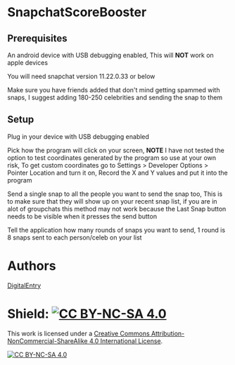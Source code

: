 # SnapchatScoreBooster

## Prerequisites
An android device with USB debugging enabled, This will **NOT** work on apple devices

You will need snapchat version 11.22.0.33 or below

Make sure you have friends added that don't mind getting spammed with snaps, I suggest adding 180-250 celebrities and sending the snap to them

## Setup
Plug in your device with USB debugging enabled

Pick how the program will click on your screen, **NOTE** I have not tested the option to test coordinates generated by the program so use at your own risk, To get custom coordinates go to Settings > Developer Options > Pointer Location and turn it on, Record the X and Y values and put it into the program

Send a single snap to all the people you want to send the snap too, This is to make sure that they will show up on your recent snap list, if you are in alot of groupchats this method may not work because the Last Snap button needs to be visible when it presses the send button

Tell the application how many rounds of snaps you want to send, 1 round is 8 snaps sent to each person/celeb on your list

# Authors
[DigitalEntry](https://github.com/DigitalEntry)



# Shield: [![CC BY-NC-SA 4.0][cc-by-nc-sa-shield]][cc-by-nc-sa]

This work is licensed under a
[Creative Commons Attribution-NonCommercial-ShareAlike 4.0 International License][cc-by-nc-sa].

[![CC BY-NC-SA 4.0][cc-by-nc-sa-image]][cc-by-nc-sa]

[cc-by-nc-sa]: http://creativecommons.org/licenses/by-nc-sa/4.0/
[cc-by-nc-sa-image]: https://licensebuttons.net/l/by-nc-sa/4.0/88x31.png
[cc-by-nc-sa-shield]: https://img.shields.io/badge/License-CC%20BY--NC--SA%204.0-lightgrey.svg
